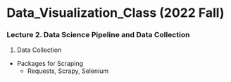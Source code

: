 # Data_Visualization_Class (2022 Fall)

### Lecture 2. Data Science Pipeline and Data Collection
1. Data Collection
- Packages for Scraping
	- Requests, Scrapy, Selenium
